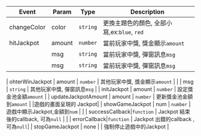 | Event              | Param      | Type           | Description                    |
| -------------------| ---------- | ---------------| ------------------------------|
| changeColor        | color      | `string`     | 更換主題色的顏色, 全部小寫,ex:`blue`, `red` |
| hitJackpot         | amount       | `number`    | 當前玩家中獎, 獎金顯示`amount` |
|                               | msg       | `string`    | 當前玩家中獎, 彈窗訊息`msg` |
|                               | msg       | `string`    | 當前玩家中獎, 彈窗訊息`msg` |

| ohterWinJackpot    | amount       | `number`    | 其他玩家中獎, 獎金顯示`amount` |
|                               | msg       | `string`    | 其他玩家中獎, 彈窗訊息`msg` |
| initJackpot        | amount       | `number`    | 設定獎金池金額`amount`  |
| updateJackpotAmount | amount      | `number`    | 更新獎金池金額到`amount` |
|遊戲的畫面呈現的 Jackpot|
| showGameJackpot      | num      | `number`    | 遊戲中顯示Jackpot,金額到`num` |
|                      | successCallback|`function` | Jackpot 結束後的callback, 可為`null` |
|                      | errorCallback|`function` | Jackpot 出錯的callback , 可為`null`|
| stopGameJackpot |  none     |     | 強制停止遊戲中的Jackpot |
